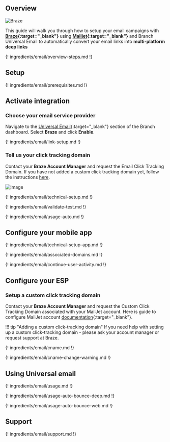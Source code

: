 ## Overview

![Braze](/_assets/img/pages/email/braze/braze.png)

This guide will walk you through how to setup your email campaigns with **[Braze](https://www.braze.com/){:target="\_blank"}** using **[Mailjet](https://www.mailjet.com/){:target="\_blank"}**  and Branch Universal Email to automatically convert your email links into **multi-platform deep links**

{! ingredients/email/overview-steps.md !}

## Setup

{! ingredients/email/prerequisites.md !}

## Activate integration

### Choose your email service provider

Navigate to the [Universal Email](https://dashboard.branch.io/email){:target="\_blank"} section of the Branch dashboard. Select **Braze** and click **Enable**.

{! ingredients/email/link-setup.md !}

### Tell us your click tracking domain

Contact your **Braze Account Manager** and request the Email Click Tracking Domain. If you have not added a custom click tracking domain yet, follow the instructions [here](#setup-a-custom-click-tracking-domain).

![image](/_assets/img/pages/email/braze/setup-config.png)

{! ingredients/email/technical-setup.md !}

{! ingredients/email/validate-test.md !}

{! ingredients/email/usage-auto.md !}

## Configure your mobile app

{! ingredients/email/technical-setup-app.md !}

{! ingredients/email/associated-domains.md !}

{! ingredients/email/continue-user-activity.md !}

## Configure your ESP

### Setup a custom click tracking domain

Contact your **Braze Account Manager** and request the Custom Click Tracking Domain associated with your MailJet account. Here is guide to configure MailJet account [documentation](/emails/mailjet/#configure-your-esp/){:target="\_blank"}.

!!! tip "Adding a custom click-tracking domain"
    If you need help with setting up a custom click-tracking domain - please ask your account manager or request support at Braze.

{! ingredients/email/cname.md !}

{! ingredients/email/cname-change-warning.md !}

## Using Universal email

{! ingredients/email/usage.md !}

{! ingredients/email/usage-auto-bounce-deep.md !}

{! ingredients/email/usage-auto-bounce-web.md !}


## Support

{! ingredients/email/support.md !}

